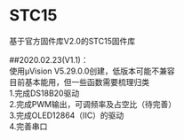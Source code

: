 # STC15
基于官方固件库V2.0的STC15固件库<br>

##2020.02.23(V1.1)：<br>
使用μVision V5.29.0.0创建，低版本可能不兼容<br>
目前基本能用，但一些函数需要梳理归类<br>
1.完成DS18B20驱动<br>
2.完成PWM输出，可调频率及占空比（待完善）<br>
3.完成OLED12864（IIC）的驱动<br>
4.完善串口<br>
